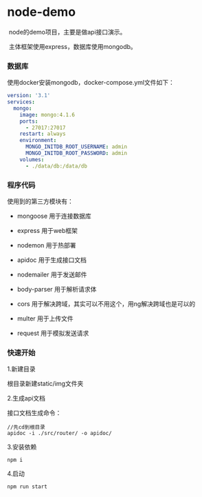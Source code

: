 # node-demo

​		node的demo项目，主要是做api接口演示。

​		主体框架使用express，数据库使用mongodb。

### 数据库

使用docker安装mongodb，docker-compose.yml文件如下：

```yml
version: '3.1'
services:
  mongo:
    image: mongo:4.1.6
    ports:
      - 27017:27017
    restart: always
    environment:
      MONGO_INITDB_ROOT_USERNAME: admin
      MONGO_INITDB_ROOT_PASSWORD: admin
    volumes:
      - ./data/db:/data/db
```

### 程序代码

使用到的第三方模块有：

- mongoose 用于连接数据库

- express 用于web框架

- nodemon 用于热部署

- apidoc 用于生成接口文档

- nodemailer 用于发送邮件

- body-parser 用于解析请求体

- cors 用于解决跨域，其实可以不用这个，用ng解决跨域也是可以的

- multer 用于上传文件

- request 用于模拟发送请求

  

### 快速开始

1.新建目录

根目录新建static/img文件夹

2.生成api文档

接口文档生成命令：

```
//先cd到根目录
apidoc -i ./src/router/ -o apidoc/
```

3.安装依赖

```
npm i
```

4.启动

```
npm run start
```

